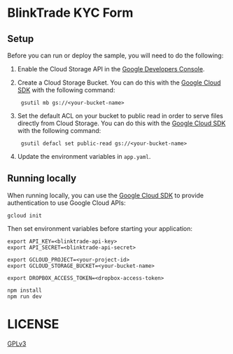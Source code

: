 # BlinkTrade KYC Form

## Setup

Before you can run or deploy the sample, you will need to do the following:

1. Enable the Cloud Storage API in the [Google Developers Console](https://console.developers.google.com/project/_/apiui/apiview/storage/overview).

1. Create a Cloud Storage Bucket. You can do this with the [Google Cloud SDK](https://cloud.google.com/sdk)
with the following command:

        gsutil mb gs://<your-bucket-name>

1. Set the default ACL on your bucket to public read in order to serve files
directly from Cloud Storage. You can do this with the [Google Cloud SDK](https://cloud.google.com/sdk)
with the following command:

        gsutil defacl set public-read gs://<your-bucket-name>

1. Update the environment variables in `app.yaml`.

## Running locally

When running locally, you can use the [Google Cloud SDK](https://cloud.google.com/sdk)
to provide authentication to use Google Cloud APIs:

    gcloud init

Then set environment variables before starting your application:

    export API_KEY=<blinktrade-api-key>
    export API_SECRET=<blinktrade-api-secret>

    export GCLOUD_PROJECT=<your-project-id>
    export GCLOUD_STORAGE_BUCKET=<your-bucket-name>

    export DROPBOX_ACCESS_TOKEN=<dropbox-access-token>

    npm install
    npm run dev

# LICENSE

[GPLv3](./LICENSE)

